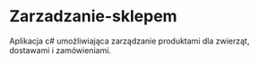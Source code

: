 # Zarzadzanie-sklepem
Aplikacja c# umożliwiająca zarządzanie produktami dla zwierząt, dostawami i zamówieniami.
